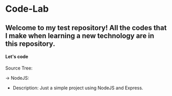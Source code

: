 # Code-Lab

## Welcome to my test repository! All the codes that I make when learning a new technology are in this repository.

#### Let's code

Source Tree:

&#8594; NodeJS:
    
* Description: Just a simple project using NodeJS and Express.